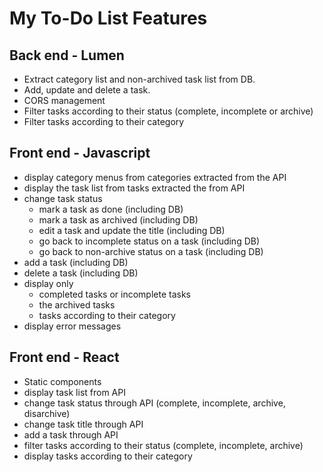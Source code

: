 # My To-Do List Features

## Back end - Lumen

- Extract category list and non-archived task list from DB.
- Add, update and delete a task.
- CORS management
- Filter tasks according to their status (complete, incomplete or archive)
- Filter tasks according to their category

## Front end - Javascript

- display category menus from categories extracted from the API
- display the task list from tasks extracted the from API
- change task status
  - mark a task as done (including DB)
  - mark a task as archived (including DB)
  - edit a task and update the title (including DB)
  - go back to incomplete status on a task (including DB)
  - go back to non-archive status on a task (including DB)
- add a task (including DB)
- delete a task (including DB)
- display only 
  - completed tasks or incomplete tasks
  - the archived tasks
  - tasks according to their category
- display error messages

## Front end - React

- Static components
- display task list from API
- change task status through API (complete, incomplete, archive, disarchive)
- change task title through API
- add a task through API
- filter tasks according to their status (complete, incomplete, archive)
- display tasks according to their category
  